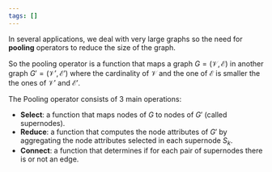 ```yaml
---
tags: []
---
```

In several applications, we deal with very large graphs so the need for **pooling** operators to reduce the size of the graph.

So the pooling operator is a function that maps a graph $G=(\mathcal{V},\mathcal{E})$ in another graph $G'=(\mathcal{V}', \mathcal{E}')$ where the cardinality of $\mathcal{V}$ and the one of $\mathcal{E}$ is smaller the the ones of $\mathcal{V}'$ and $\mathcal{E}'$.

The Pooling operator consists of 3 main operations:
- **Select**: a function that maps nodes of $G$ to nodes of $G'$ (called supernodes).
- **Reduce**: a function that computes the node attributes of $G'$ by aggregating the node attributes selected in each supernode $S_k$.
- **Connect**: a function that determines if for each pair of supernodes there is or not an edge.